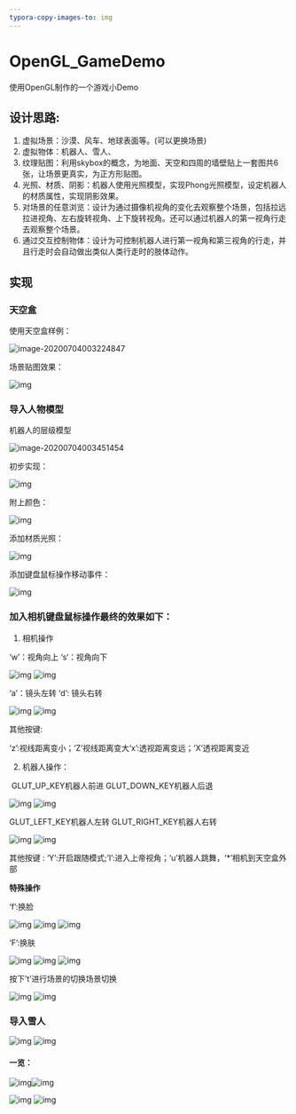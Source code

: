 ```yaml
---
typora-copy-images-to: img
---
```


# OpenGL_GameDemo
使用OpenGL制作的一个游戏小Demo



## 设计思路:

1. 虚拟场景：沙漠、风车、地球表面等。(可以更换场景)
2. 虚拟物体：机器人、雪人、
3. 纹理贴图：利用skybox的概念，为地面、天空和四周的墙壁贴上一套图共6张，让场景更真实，为正方形贴图。
4. 光照、材质、阴影：机器人使用光照模型，实现Phong光照模型，设定机器人的材质属性，实现阴影效果。
5. 对场景的任意浏览：设计为通过摄像机视角的变化去观察整个场景，包括拉远拉进视角、左右旋转视角、上下旋转视角。还可以通过机器人的第一视角行走去观察整个场景。
6. 通过交互控制物体：设计为可控制机器人进行第一视角和第三视角的行走，并且行走时会自动做出类似人类行走时的肢体动作。

## 实现

### 天空盒

使用天空盒样例：

![image-20200704003224847](img/gQ3wb4qhnUSBj8x.png)



场景贴图效果：

![img](img/rjWlcmt9w7zoL63.jpg)





### 导入人物模型

机器人的层级模型

![image-20200704003451454](img/VF6EWGn52ro1Mbs.png)

初步实现：

![img](img/dURBXDck6yJZ2Sq.jpg)



附上颜色：

![img](img/lK4C5wmpsuG63zE.jpg)



添加材质光照：

![img](img/LJnZ3DhMBv29qW4.jpg)



添加键盘鼠标操作移动事件：

![img](img/3GqBdvlZt45Xpkj.jpg)



### 加入相机键盘鼠标操作最终的效果如下：

1. 相机操作

‘w’：视角向上                ‘s‘：视角向下

![img](img/OsYjBKq78UvE9Hw.jpg) ![img](https://i.loli.net/2020/07/04/OCDTVWecN3t5o2j.jpg)

 

‘a’：镜头左转                ‘d’: 镜头右转

![img](img/eYF3cXUdBHNhEla.jpg) ![img](img/nqFrfeAs7a3C4QV.jpg)

其他按键:

‘z’:视线距离变小；‘Z’视线距离变大‘x’:透视距离变远；’X‘透视距离变近

 

2. 机器人操作：

​    GLUT_UP_KEY机器人前进         GLUT_DOWN_KEY机器人后退

![img](img/B2pvjktVASf7rI6.jpg)     ![img](img/iuXZcqx9NrF5BIe.jpg)

 

GLUT_LEFT_KEY机器人左转        GLUT_RIGHT_KEY机器人右转

 ![img](img/KELhbF8R3JDitIV.jpg)     ![img](img/wvd5JGZj61unyQl.jpg)

其他按键 : ‘Y’:开启跟随模式;’I’:进入上帝视角；‘u’机器人跳舞，‘*’相机到天空盒外部

 

**特殊操作**

‘f’:换脸

![img](img/lQrpLj6FAkOX58W.jpg) ![img](img/neplOv3wFbNWKmr.jpg) ![img](img/HoBgPA8k5umeC1w.jpg)

 

‘F’:换肤

![img](img/No5dmhQVGHw93t4.jpg) ![img](img/jA6T9qCg2bFmBHc.jpg) ![img](img/3zBxAKf4SXmIGb8.jpg)

 

按下’t’进行场景的切换场景切换

![img](img/MzG7D8RYCP6HsXi.jpg) ![img](img/HrIqQlGwNgkaheb.jpg)





### 导入雪人

![img](img/F8iaNSpGtX9bmrk.jpg) ![img](img/YRhNGUBXecj6C2K.jpg)





#### 一览：

![img](img/VuriLGDFv3ICtzx.jpg)![img](img/NqRZO1WBw4n8z9K.jpg)



![img](img/clip_image002.jpg) ![img](file:///C:/Users/Victor/AppData/Local/Temp/msohtmlclip1/01/clip_image004.jpg)

 